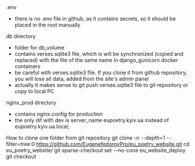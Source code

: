 .env
- there is no .env file in github, as it contains secrets, so it should be placed in the root manually

db directory
- folder for db_volume
- contains verses.sqlite3 file, which is will be synchronized (copied and replaced) with the file of the same name in django_gunicorn docker containers 
- be careful with verses.sqlite3 file. If you clone it from github repository, you will lose all data, added from the site's admin panel
- actually it makes sense to git push verses.sqlite3 file to git repository or copy to local PC

nginx_prod directory
- contains nginx.config for production
- the only dif with dev is server_name eupoetry.kyiv.ua instead of eupoetry.kyiv.ua.local;


How to clone one folder from git repository
git clone -n --depth=1 --filter=tree:0 https://github.com/EugenefedorovPro/eu_poetry_website.git
cd eu_poetry_website/
git sparse-checkout set --no-cone eu_website_deploy
git checkout
